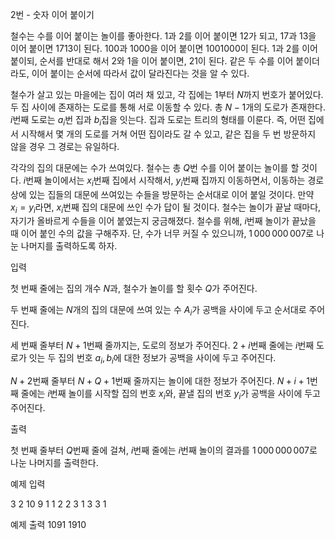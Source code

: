 2번 - 숫자 이어 붙이기

철수는 수를 이어 붙이는 놀이를 좋아한다. 1과 2를 이어 붙이면 12가 되고, 17과 13을 이어 붙이면 1713이 된다. 100과 1000을 이어 붙이면 1001000이 된다. 1과 2를 이어 붙이되, 순서를 반대로 해서 2와 1을 이어 붙이면, 21이 된다. 같은 두 수를 이어 붙이더라도, 이어 붙이는 순서에 따라서 값이 달라진다는 것을 알 수 있다.

철수가 살고 있는 마을에는 집이 여러 채 있고, 각 집에는 $1$부터 $N$까지 번호가 붙어있다. 두 집 사이에 존재하는 도로를 통해 서로 이동할 수 있다. 총 $N-1$개의 도로가 존재한다. $i$번째 도로는 $a_i$번 집과 $b_i$집을 잇는다. 집과 도로는 트리의 형태를 이룬다. 즉, 어떤 집에서 시작해서 몇 개의 도로를 거쳐 어떤 집이라도 갈 수 있고, 같은 집을 두 번 방문하지 않을 경우 그 경로는 유일하다.

각각의 집의 대문에는 수가 쓰여있다. 철수는 총 $Q$번 수를 이어 붙이는 놀이를 할 것이다. $i$번째 놀이에서는 $x_i$번째 집에서 시작해서, $y_i$번째 집까지 이동하면서, 이동하는 경로 상에 있는 집들의 대문에 쓰여있는 수들을 방문하는 순서대로 이어 붙일 것이다. 만약 $x_i = y_i$라면, $x_i$번째 집의 대문에 쓰인 수가 답이 될 것이다. 철수는 놀이가 끝날 때마다, 자기가 올바르게 수들을 이어 붙였는지 궁금해졌다. 철수를 위해, $i$번째 놀이가 끝났을 때 이어 붙인 수의 값을 구해주자. 단, 수가 너무 커질 수 있으니까, $1\,000\,000\,007$로 나눈 나머지를 출력하도록 하자.

입력

첫 번째 줄에는 집의 개수 $N$과, 철수가 놀이를 할 횟수 $Q$가 주어진다.

두 번째 줄에는 $N$개의 집의 대문에 쓰여 있는 수 $A_i$가 공백을 사이에 두고 순서대로 주어진다.

세 번째 줄부터 $N+1$번째 줄까지는, 도로의 정보가 주어진다. $2+i$번째 줄에는 $i$번째 도로가 잇는 두 집의 번호 $a_i, b_i$에 대한 정보가 공백을 사이에 두고 주어진다.

$N+2$번째 줄부터 $N+Q+1$번째 줄까지는 놀이에 대한 정보가 주어진다. $N+i+1$번째 줄에는 $i$번째 놀이를 시작할 집의 번호 $x_i$와, 끝낼 집의 번호 $y_i$가 공백을 사이에 두고 주어진다.

출력

첫 번째 줄부터 $Q$번째 줄에 걸쳐, $i$번째 줄에는 $i$번째 놀이의 결과를 $1\,000\,000\,007$로 나눈 나머지를 출력한다.

예제 입력

3 2
10 9 1
1 2
2 3
1 3
3 1

예제 출력
1091
1910
